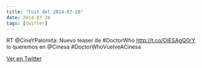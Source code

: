 ```yaml
---
title: "Tuit del 2014-07-28"
date: 2014-07-28
tags: [twitter]
---
```


RT @CineYPalomita: Nuevo teaser de #DoctorWho http://t.co/OiESAgQ0rY lo queremos en @Cinesa #DoctorWhoVuelveACinesa



[Ver en Twitter](https://twitter.com/i/web/status/493717152126738432)
